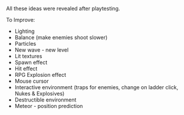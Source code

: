 All these ideas were revealed after playtesting.

To Improve:
* Lighting
* Balance (make enemies shoot slower)
* Particles
* New wave - new level
* Lit textures
* Spawn effect
* Hit effect
* RPG Explosion effect
* Mouse cursor
* Interactive environment (traps for enemies, change on ladder click, Nukes & Explosives)
* Destructible environment
* Meteor - position prediction